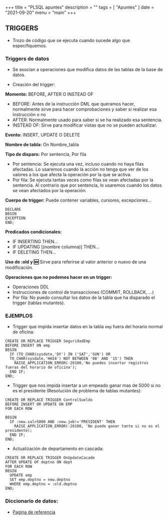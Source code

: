 +++
title = "PLSQL apuntes"
description = ""
tags = [
    "Apuntes"
]
date = "2021-09-20"
menu = "main"
+++

## TRIGGERS

* Trozo de código que se ejecuta cuando sucede algo que especifiquemos.

### Triggers de datos

* Se asocian a operaciones que modifica datos de las tablas de la base de datos.

* Creación del trigger:

**Momento:** BEFORE, AFTER O INSTEAD OF
* BEFORE: Antes de la instrucción DML que queramos hacer, normalmente sirve para hacer comprobaciones y saber si realizar esa instrucción o no
* AFTER: Normalmente usado para saber si se ha realizado esa sentencia.
* INSTEAD OF: Sirve para modificar vistas que no se pueden actualizar.

**Evento:** INSERT, UPDATE O DELETE

**Nombre de tabla:** On Nombre_tabla

**Tipo de disparo:** Por sentencia, Por fila
* Por sentencia: Se ejecuta una vez, incluso cuando no haya filas afectadas. Lo usaremos cuando la acción no tenga que ver de los valores a los que afecta la operación por la que se activa.
* Por fila: Se ejecuta tantas veces como filas se vean afectadas por la sentencia. Al contrario que por sentencia, lo usaremos cuando los datos se vean afectados por la operación.

**Cuerpo de trigger:** Puede contener variables, cursores, excepciones...
~~~
DECLARE
BEGIN
EXCEPTION
END;
~~~

**Predicados condicionales:**
* IF INSERTING THEN...
* IF UPDATING [(nombre columna)] THEN...
* IF DELETING THEN...

**Uso de :old y :new:** Sirve para referirse al valor anterior o nuevo de una modificación.

**Operaciones que no podemos hacer en un trigger:**
* Operaciones DDL
* Instrucciones de control de transacciones (COMMIT, ROLLBACK, ...)
* Por fila: No puedo consultar los datos de la tabla que ha disparado el trigger (tablas mutantes).

### EJEMPLOS

* Trigger que impida insertar datos en la tabla `emp` fuera del horario normal de oficina:

~~~
CREATE OR REPLACE TRIGGER SeguridadEmp
BEFORE INSERT ON emp
BEGIN
  IF (TO_CHAR(sysdate,'DY') IN ('SAT','SUN') OR
  TO_CHAR(sysdate,'HH24') NOT BETWEEN '08' AND '15') THEN
    RAISE_APPLICATION_ERROR(-20100,'No puedes insertar registros fueras del horario de oficina');
  END IF;
END;
~~~

* Trigger que nos impida insertar a un empeado ganar mas de 5000 si no es el presidente (Resolución de problema de tablas mutantes):

~~~
CREATE OR REPLACE TRIGGER ControlSueldo
BEFORE INSERT OR UPDATE ON EMP
FOR EACH ROW

BEGIN
  IF :new.sal>5000 AND :new.job!='PRESIDENT' THEN
    RAISE_APPLICATION_ERROR(-20100, 'No puede ganar tanto si no es el presidente);
  END IF;
END;
~~~

* Actualización de departamento en cascada:

~~~
CREATE OR REPLACE TRIGGER OnUpdateCacade
AFTER UPDATE OF deptno ON dept
FOR EACH ROW
BEGIN
  UPDATE emp
  SET emp.deptno = new.deptno
  WHERE emp.deptno = :old.deptno
END;
~~~

### Diccionario de datos:

* [Pagina de referencia](https://ss64.com/)